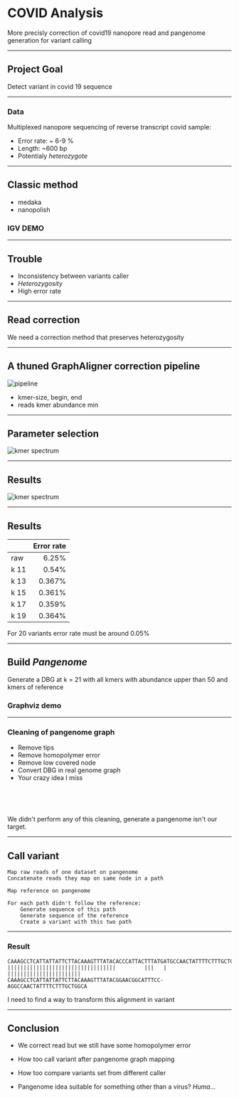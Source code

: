 # COVID Analysis

More precisly correction of covid19 nanopore read and pangenome generation for variant calling

---

## Project Goal 

Detect variant in covid 19 sequence

----

### Data

Multiplexed nanopore sequencing of reverse transcript covid sample:

- Error rate: ~ 6-9 %
- Length: ~600 bp
- Potentialy *heterozygote*

----

## Classic method

- medaka
- nanopolish

<p></p>

### IGV DEMO

----

## Trouble

- Inconsistency between variants caller
- *Heterozygosity*
- High error rate 

---

## Read correction

We need a correction method that preserves heterozygosity

---

## A thuned GraphAligner correction pipeline

![pipeline](covid-analysis/correction_pipeline.svg)

- kmer-size, begin, end
- reads kmer abundance min

----

## Parameter selection 

![kmer spectrum](covid-analysis/kmer_spectrum.svg)

----

## Results

![kmer spectrum](covid-analysis/kmer_spectrum_correct.svg)

----

## Results

| | Error rate|
|:- | -:|
| raw | 6.25% |
| k 11 | 0.54% |
| k 13 | 0.367% |
| k 15 | 0.361% |
| k 17 | 0.359% |
| k 19 | 0.364% |

For 20 variants error rate must be around 0.05%

---

## Build *Pangenome* 

Generate a DBG at k = 21 with all kmers with abundance upper than 50 and kmers of reference

### Graphviz demo

----

### Cleaning of pangenome graph

- Remove tips
- Remove homopolymer error
- Remove low covered node
- Convert DBG in real genome graph
- Your crazy idea I miss

<p></br></p>

<p></br></p>

We didn't perform any of this cleaning, generate a pangenome isn't our target.

---

## Call variant

```no
Map raw reads of one dataset on pangenome
Concatenate reads they map on same node in a path

Map reference on pangenome

For each path didn't follow the reference:
	Generate sequence of this path
	Generate sequence of the reference
	Create a variant with this two path
```

----

### Result

```
CAAAGCCTCATTATTATTCTTACAAAGTTTATACACCCATTACTTTATGATGCCAACTATTTTCTTTGCTGGCA
||||||||||||||||||||||||||||||||||         |||   | |||||||||||||||||||||||
CAAAGCCTCATTATTATTCTTACAAAGTTTATACGGAACGGCATTTCC-AGGCCAACTATTTTCTTTGCTGGCA
```

I need to find a way to transform this alignment in variant

---

## Conclusion

- We correct read but we still have some homopolymer error

- How too call variant after pangenome graph mapping

- How too compare variants set from different caller

- Pangenome idea suitable for something other than a virus? *Huma…*
